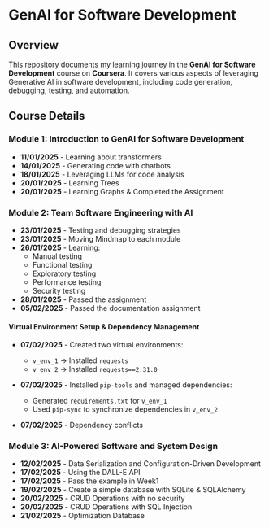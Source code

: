 # GenAI for Software Development

## Overview
This repository documents my learning journey in the **GenAI for Software Development** course on **Coursera**. It covers various aspects of leveraging Generative AI in software development, including code generation, debugging, testing, and automation.

## Course Details
### **Module 1: Introduction to GenAI for Software Development**
- **11/01/2025** - Learning about transformers  
- **14/01/2025** - Generating code with chatbots  
- **18/01/2025** - Leveraging LLMs for code analysis  
- **20/01/2025** - Learning Trees  
- **20/01/2025** - Learning Graphs & Completed the Assignment  

### **Module 2: Team Software Engineering with AI**
- **23/01/2025** - Testing and debugging strategies  
- **23/01/2025** - Moving Mindmap to each module  
- **26/01/2025** - Learning:
  - Manual testing  
  - Functional testing  
  - Exploratory testing  
  - Performance testing  
  - Security testing  
- **28/01/2025** - Passed the assignment  
- **05/02/2025** - Passed the documentation assignment  

#### **Virtual Environment Setup & Dependency Management**
- **07/02/2025** - Created two virtual environments:  
  - `v_env_1` → Installed `requests`  
  - `v_env_2` → Installed `requests==2.31.0`  
- **07/02/2025** - Installed `pip-tools` and managed dependencies:
  - Generated `requirements.txt` for `v_env_1`
  - Used `pip-sync` to synchronize dependencies in `v_env_2`

- **07/02/2025** - Dependency conflicts

### **Module 3: AI-Powered Software and System Design**
- **12/02/2025** - Data Serialization and Configuration-Driven Development  
- **17/02/2025** - Using the DALL-E API  
- **17/02/2025** - Pass the example in Week1    
- **19/02/2025** - Create a simple database with SQLite & SQLAlchemy
- **20/02/2025** - CRUD Operations with no security
- **20/02/2025** - CRUD Operations with SQL Injection
- **21/02/2025** - Optimization Database